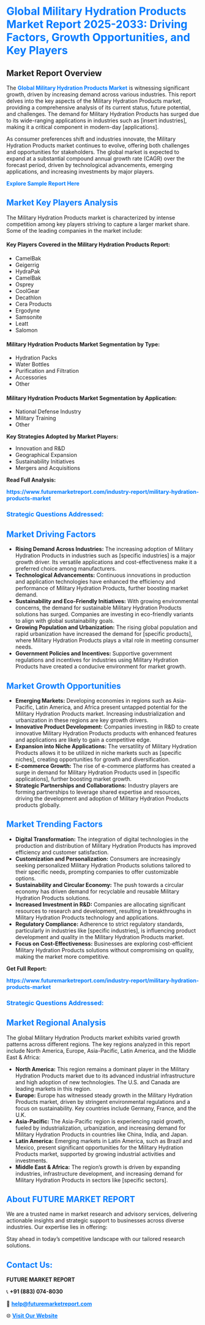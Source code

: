 <h1 style="color: #007BFF;">Global Military Hydration Products Market Report 2025-2033: Driving Factors, Growth Opportunities, and Key Players</h1>

<section id="overview">
<h2>Market Report Overview</h2>
<p>The <a href="https://www.futuremarketreport.com/industry-report/military-hydration-products-market" style="color: #007BFF; text-decoration: none;"><strong>Global Military Hydration Products Market</strong></a> is witnessing significant growth, driven by increasing demand across various industries. This report delves into the key aspects of the Military Hydration Products market, providing a comprehensive analysis of its current status, future potential, and challenges. The demand for Military Hydration Products has surged due to its wide-ranging applications in industries such as [insert industries], making it a critical component in modern-day [applications].</p>
<p>As consumer preferences shift and industries innovate, the Military Hydration Products market continues to evolve, offering both challenges and opportunities for stakeholders. The global market is expected to expand at a substantial compound annual growth rate (CAGR) over the forecast period, driven by technological advancements, emerging applications, and increasing investments by major players.</p>
</section>

<section id="overview">
<p><a href="https://www.futuremarketreport.com/request-sample/reportId=86972" style="color: #007BFF; text-decoration: none;"><strong>Explore Sample Report Here</strong></a></p>
</section>

<section id="key-players">
<h2 style="color: #007BFF;">Market Key Players Analysis</h2>
<p>The Military Hydration Products market is characterized by intense competition among key players striving to capture a larger market share. Some of the leading companies in the market include:</p>
<h4>Key Players Covered in the Military Hydration Products Report:</h4>
<ul><li>CamelBak</li><li>Geigerrig</li><li>HydraPak</li><li>CamelBak</li><li>Osprey</li><li>CoolGear</li><li>Decathlon</li><li>Cera Products</li><li>Ergodyne</li><li>Samsonite</li><li>Leatt</li><li>Salomon</li></ul>
<h4>Military Hydration Products Market Segmentation by Type:</h4>
<ul><li>Hydration Packs</li><li>Water Bottles</li><li>Purification and Filtration</li><li>Accessories</li><li>Other</li></ul>

<h4>Military Hydration Products Market Segmentation by Application:</h4>
<ul><li>National Defense Industry</li><li>Military Training</li><li>Other</li></ul>
<p><strong>Key Strategies Adopted by Market Players:</strong></p>
<ul>
<li>Innovation and R&D</li>
<li>Geographical Expansion</li>
<li>Sustainability Initiatives</li>
<li>Mergers and Acquisitions</li>
</ul>
</section>

<section>
<p><strong>Read Full Analysis: </strong></p><a href="https://www.futuremarketreport.com/industry-report/military-hydration-products-market" style="color: #007BFF; text-decoration: none;"><strong>https://www.futuremarketreport.com/industry-report/military-hydration-products-market</strong></a>
<h3 style="color: #007BFF;">Strategic Questions Addressed:</h3>
</section>

<section id="driving-factors">
<h2 style="color: #007BFF;">Market Driving Factors</h2>
<ul>
<li><strong>Rising Demand Across Industries:</strong> The increasing adoption of Military Hydration Products in industries such as [specific industries] is a major growth driver. Its versatile applications and cost-effectiveness make it a preferred choice among manufacturers.</li>
<li><strong>Technological Advancements:</strong> Continuous innovations in production and application technologies have enhanced the efficiency and performance of Military Hydration Products, further boosting market demand.</li>
<li><strong>Sustainability and Eco-Friendly Initiatives:</strong> With growing environmental concerns, the demand for sustainable Military Hydration Products solutions has surged. Companies are investing in eco-friendly variants to align with global sustainability goals.</li>
<li><strong>Growing Population and Urbanization:</strong> The rising global population and rapid urbanization have increased the demand for [specific products], where Military Hydration Products plays a vital role in meeting consumer needs.</li>
<li><strong>Government Policies and Incentives:</strong> Supportive government regulations and incentives for industries using Military Hydration Products have created a conducive environment for market growth.</li>
</ul>
</section>

<section id="growth-opportunities">
<h2 style="color: #007BFF;">Market Growth Opportunities</h2>
<ul>
<li><strong>Emerging Markets:</strong> Developing economies in regions such as Asia-Pacific, Latin America, and Africa present untapped potential for the Military Hydration Products market. Increasing industrialization and urbanization in these regions are key growth drivers.</li>
<li><strong>Innovative Product Development:</strong> Companies investing in R&D to create innovative Military Hydration Products products with enhanced features and applications are likely to gain a competitive edge.</li>
<li><strong>Expansion into Niche Applications:</strong> The versatility of Military Hydration Products allows it to be utilized in niche markets such as [specific niches], creating opportunities for growth and diversification.</li>
<li><strong>E-commerce Growth:</strong> The rise of e-commerce platforms has created a surge in demand for Military Hydration Products used in [specific applications], further boosting market growth.</li>
<li><strong>Strategic Partnerships and Collaborations:</strong> Industry players are forming partnerships to leverage shared expertise and resources, driving the development and adoption of Military Hydration Products products globally.</li>
</ul>
</section>

<section id="trending-factors">
<h2 style="color: #007BFF;">Market Trending Factors</h2>
<ul>
<li><strong>Digital Transformation:</strong> The integration of digital technologies in the production and distribution of Military Hydration Products has improved efficiency and customer satisfaction.</li>
<li><strong>Customization and Personalization:</strong> Consumers are increasingly seeking personalized Military Hydration Products solutions tailored to their specific needs, prompting companies to offer customizable options.</li>
<li><strong>Sustainability and Circular Economy:</strong> The push towards a circular economy has driven demand for recyclable and reusable Military Hydration Products solutions.</li>
<li><strong>Increased Investment in R&D:</strong> Companies are allocating significant resources to research and development, resulting in breakthroughs in Military Hydration Products technology and applications.</li>
<li><strong>Regulatory Compliance:</strong> Adherence to strict regulatory standards, particularly in industries like [specific industries], is influencing product development and quality in the Military Hydration Products market.</li>
<li><strong>Focus on Cost-Effectiveness:</strong> Businesses are exploring cost-efficient Military Hydration Products solutions without compromising on quality, making the market more competitive.</li>
</ul>
</section>

<section>
<p><strong>Get Full Report: </strong></p><a href="https://www.futuremarketreport.com/industry-report/military-hydration-products-market" style="color: #007BFF; text-decoration: none;"><strong>https://www.futuremarketreport.com/industry-report/military-hydration-products-market</strong></a>
<h3 style="color: #007BFF;">Strategic Questions Addressed:</h3>
</section>


<section id="regional-analysis">
<h2 style="color: #007BFF;">Market Regional Analysis</h2>
<p>The global Military Hydration Products market exhibits varied growth patterns across different regions. The key regions analyzed in this report include North America, Europe, Asia-Pacific, Latin America, and the Middle East & Africa:</p>
<ul>
<li><strong>North America:</strong> This region remains a dominant player in the Military Hydration Products market due to its advanced industrial infrastructure and high adoption of new technologies. The U.S. and Canada are leading markets in this region.</li>
<li><strong>Europe:</strong> Europe has witnessed steady growth in the Military Hydration Products market, driven by stringent environmental regulations and a focus on sustainability. Key countries include Germany, France, and the U.K.</li>
<li><strong>Asia-Pacific:</strong> The Asia-Pacific region is experiencing rapid growth, fueled by industrialization, urbanization, and increasing demand for Military Hydration Products in countries like China, India, and Japan.</li>
<li><strong>Latin America:</strong> Emerging markets in Latin America, such as Brazil and Mexico, present significant opportunities for the Military Hydration Products market, supported by growing industrial activities and investments.</li>
<li><strong>Middle East & Africa:</strong> The region’s growth is driven by expanding industries, infrastructure development, and increasing demand for Military Hydration Products in sectors like [specific sectors].</li>
</ul>
</section>

<footer>
<h2 style="color: #007BFF;">About FUTURE MARKET REPORT</h2>
<p>We are a trusted name in market research and advisory services, delivering actionable insights and strategic support to businesses across diverse industries. Our expertise lies in offering:</p>

<p>Stay ahead in today’s competitive landscape with our tailored research solutions.</p>

<h2 style="color: #007BFF;">Contact Us:</h2>
<p><strong>FUTURE MARKET REPORT</strong></p>
<p>📞 <strong>+91 (883) 074-8030</strong></p>
<p>📧 <strong><a href="mailto:help@futuremarketreport.com" style="color: #007BFF;">help@futuremarketreport.com</a></strong></p>
<p>🌐 <strong><a href="https://www.futuremarketreport.com/" style="color: #007BFF;">Visit Our Website</a></strong></p>
</footer>